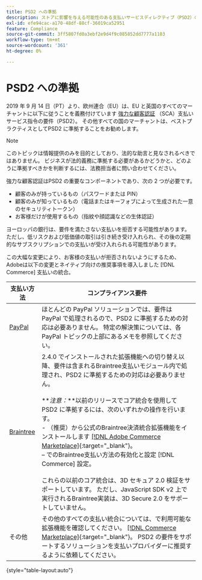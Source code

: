 ```yaml
---
title: PSD2 への準拠
description: ストアに影響を与える可能性のある支払いサービスディレクティブ（PSD2）の要件について説明します。
exl-id: efe94cac-a170-48df-88cf-36019ca52951
feature: Compliance
source-git-commit: 3ff5807fd0a3ebf2e9d4f9c085852dd7777a1103
workflow-type: tm+mt
source-wordcount: '361'
ht-degree: 0%

---
```


# PSD2 への準拠

2019 年 9 月 14 日（PT）より、欧州連合（EU）は、EU と英国のすべてのマーチャントに以下に従うことを義務付けています [強力な顧客認証](https://www.cardinalcommerce.com/content-hub/mandates/psd2-sca/understanding-psd2-sca) （SCA）支払いサービス指令の要件（PSD2）。 その他すべての国のマーチャントは、ベストプラクティスとしてPSD2 に準拠することをお勧めします。

>[!NOTE]
>
>このトピックは情報提供のみを目的としており、法的な助言と見なされるべきではありません。 ビジネスが法的義務に準拠する必要があるかどうかと、どのように準拠すべきかを判断するには、法務担当者に問い合わせてください。

強力な顧客認証はPSD2 の重要なコンポーネントであり、次の 2 つが必要です。

- 顧客のみが持っているもの（パスワードまたは PIN）
- 顧客のみが知っているもの（電話またはキーフォブによって生成された一意のセキュリティトークン）
- お客様だけが使用するもの（指紋や顔認識などの生体認証）

ヨーロッパの銀行は、要件を満たさない支払いを拒否する可能性があります。 ただし、低リスクおよび低価値の取引は引き続き受け入れられ、その後の定期的なサブスクリプションでの支払いが受け入れられる可能性があります。

この大幅な変更により、お客様の支払いが拒否されないようにするため、Adobeは以下の変更とネイティブ向けの推奨事項を導入しました [!DNL Commerce] 支払いの統合。

| 支払い方法 | コンプライアンス要件 |
|--- |--- |
| [PayPal](../stores-purchase/paypal.md) | ほとんどの PayPal ソリューションでは、要件は PayPal で処理されるので、PSD2 に準拠するための対応は必要ありません。 特定の解決策については、各 PayPal トピックの上部にあるメモを参照してください。 |
| [Braintree](../stores-purchase/braintree.md) | 2.4.0 でインストールされた拡張機能への切り替え以降、要件は含まれるBraintree支払いモジュール内で処理され、PSD2 に準拠するための対応は必要ありません。 <br /><br />**_注意：_**以前のリリースでコア統合を使用してPSD2 に準拠するには、次のいずれかの操作を行います。<br/>- （推奨）から公式のBraintree決済統合拡張機能をインストールします [[!DNL Adobe Commerce Marketplace]](https://marketplace.magento.com/catalogsearch/result/?q=braintree#q=braintree&amp;idx=m2_cloud_prod_default_products&amp;p=0&amp;nR%5Bvisibility_search%5D%5B%3D%5D%5B0%5D=1){:target=&quot;_blank&quot;}。<br/> – でのBraintree支払い方法の有効化と設定 [!DNL Commerce] 設定。<br/><br/>これらの以前のコア統合は、3D セキュア 2.0 検証をサポートしています。 ただし、JavaScript SDK v2 上で実行されるBraintree実装は、3D Secure 2.0 をサポートしていません。 |
| その他 | その他のすべての支払い統合については、で利用可能な拡張機能を確認してください。 [[!DNL Commerce Marketplace]](https://marketplace.magento.com/extensions/payments-security/payment-integration.html?_ga=2.108129217.2105547619.1564067043-238341041.1564067043){:target=&quot;_blank&quot;}。 PSD2 の要件をサポートするソリューションを支払いプロバイダーに推奨するように依頼してください。 |

{style="table-layout:auto"}
